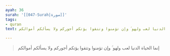 ```yaml
---
ayah: 36
surah: '[[047-Surah|سورة]]'
tags:
- quran
text: إنما الحياة الدنيا لعب ولهو ۚ وإن تؤمنوا وتتقوا يؤتكم أجوركم ولا يسألكم أموالكم

---
```

> إنما الحياة الدنيا لعب ولهو ۚ وإن تؤمنوا وتتقوا يؤتكم أجوركم ولا يسألكم أموالكم
